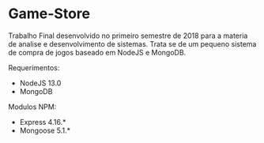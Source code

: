 # Game-Store

Trabalho Final desenvolvido no primeiro semestre de 2018 para a materia de analise e desenvolvimento de sistemas. Trata se de um pequeno sistema de compra de jogos baseado em NodeJS e MongoDB.

Requerimentos:

- NodeJS 13.0
- MongoDB

Modulos NPM:
- Express 4.16.*
- Mongoose 5.1.*
